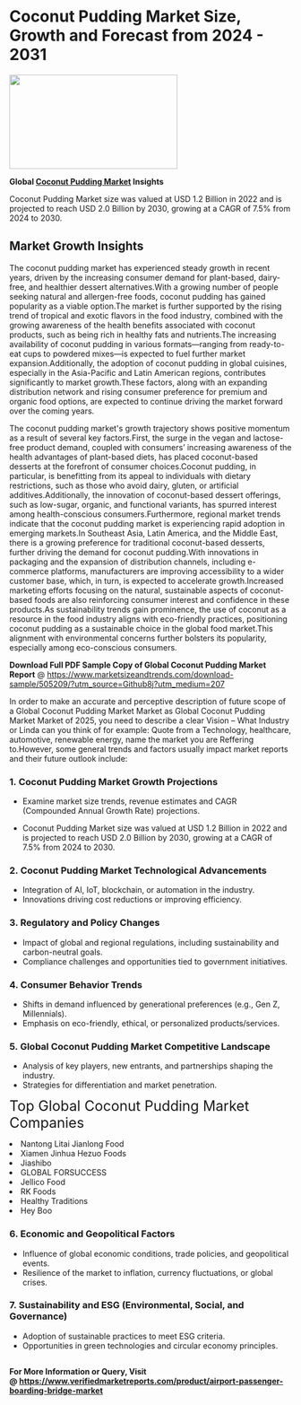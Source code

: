 <H1>Coconut Pudding Market Size, Growth and Forecast from 2024 - 2031</H1><img class="aligncenter size-medium wp-image-584254" src="https://thirdeyenews.in/wp-content/uploads/2024/09/Global-Market-Research-300x168.jpeg" alt="" width="300" height="168" /><p><strong>Global&nbsp;<a href="https://www.marketsizeandtrends.com/download-sample/505209/?utm_source=Github8j?utm_medium=207">Coconut Pudding Market</a> Insights</strong></p><p>Coconut Pudding Market size was valued at USD 1.2 Billion in 2022 and is projected to reach USD 2.0 Billion by 2030, growing at a CAGR of 7.5% from 2024 to 2030.</p><p><h2>Market Growth Insights</h2> <p>The coconut pudding market has experienced steady growth in recent years, driven by the increasing consumer demand for plant-based, dairy-free, and healthier dessert alternatives.With a growing number of people seeking natural and allergen-free foods, coconut pudding has gained popularity as a viable option.The market is further supported by the rising trend of tropical and exotic flavors in the food industry, combined with the growing awareness of the health benefits associated with coconut products, such as being rich in healthy fats and nutrients.The increasing availability of coconut pudding in various formats—ranging from ready-to-eat cups to powdered mixes—is expected to fuel further market expansion.Additionally, the adoption of coconut pudding in global cuisines, especially in the Asia-Pacific and Latin American regions, contributes significantly to market growth.These factors, along with an expanding distribution network and rising consumer preference for premium and organic food options, are expected to continue driving the market forward over the coming years.</p> <p>The coconut pudding market's growth trajectory shows positive momentum as a result of several key factors.First, the surge in the vegan and lactose-free product demand, coupled with consumers’ increasing awareness of the health advantages of plant-based diets, has placed coconut-based desserts at the forefront of consumer choices.Coconut pudding, in particular, is benefitting from its appeal to individuals with dietary restrictions, such as those who avoid dairy, gluten, or artificial additives.Additionally, the innovation of coconut-based dessert offerings, such as low-sugar, organic, and functional variants, has spurred interest among health-conscious consumers.Furthermore, regional market trends indicate that the coconut pudding market is experiencing rapid adoption in emerging markets.In Southeast Asia, Latin America, and the Middle East, there is a growing preference for traditional coconut-based desserts, further driving the demand for coconut pudding.With innovations in packaging and the expansion of distribution channels, including e-commerce platforms, manufacturers are improving accessibility to a wider customer base, which, in turn, is expected to accelerate growth.Increased marketing efforts focusing on the natural, sustainable aspects of coconut-based foods are also reinforcing consumer interest and confidence in these products.As sustainability trends gain prominence, the use of coconut as a resource in the food industry aligns with eco-friendly practices, positioning coconut pudding as a sustainable choice in the global food market.This alignment with environmental concerns further bolsters its popularity, especially among eco-conscious consumers.</p> <p><span class=""><strong>Download Full PDF Sample Copy of Global Coconut Pudding Market Report</strong> @ <a href="https://www.marketsizeandtrends.com/download-sample/505209/?utm_source=Github8j?utm_medium=207" target="_blank">https://www.marketsizeandtrends.com/download-sample/505209/?utm_source=Github8j?utm_medium=207</a></span></p><p>In order to make an accurate and perceptive description of future scope of a Global&nbsp;Coconut Pudding Market Market as Global&nbsp;Coconut Pudding Market Market of 2025, you need to describe a clear Vision &ndash; What Industry or Linda can you think of for example: Quote from a Technology, healthcare, automotive, renewable energy, name the market you are Reffering to.However, some general trends and factors usually impact market reports and their future outlook include:</p><h3>1.&nbsp;<strong>Coconut Pudding Market Growth Projections</strong></h3><ul><li>Examine market size trends, revenue estimates and CAGR (Compounded Annual Growth Rate) projections.</li><li><p>Coconut Pudding Market size was valued at USD 1.2 Billion in 2022 and is projected to reach USD 2.0 Billion by 2030, growing at a CAGR of 7.5% from 2024 to 2030.</p></li></ul><h3>2.&nbsp;<strong>Coconut Pudding Market Technological Advancements</strong></h3><ul><li>Integration of AI, IoT, blockchain, or automation in the industry.</li><li>Innovations driving cost reductions or improving efficiency.</li></ul><h3>3.&nbsp;<strong>Regulatory and Policy Changes</strong></h3><ul><li>Impact of global and regional regulations, including sustainability and carbon-neutral goals.</li><li>Compliance challenges and opportunities tied to government initiatives.</li></ul><h3>4.&nbsp;<strong>Consumer Behavior Trends</strong></h3><ul><li>Shifts in demand influenced by generational preferences (e.g., Gen Z, Millennials).</li><li>Emphasis on eco-friendly, ethical, or personalized products/services.</li></ul><h3>5.&nbsp;<strong>Global Coconut Pudding Market Competitive Landscape</strong></h3><ul><li>Analysis of key players, new entrants, and partnerships shaping the industry.</li><li>Strategies for differentiation and market penetration.</li></ul><p data-pm-slice="1 1 []"><span style="color: inherit; font-family: inherit; font-size: 25px;">Top Global Coconut Pudding Market Companies</span></p><div class="" data-test-id=""><p><li>Nantong Litai Jianlong Food</li><li> Xiamen Jinhua Hezuo Foods</li><li> Jiashibo</li><li> GLOBAL FORSUCCESS</li><li> Jellico Food</li><li> RK Foods</li><li> Healthy Traditions</li><li> Hey Boo</li></p></div><h3>6.&nbsp;<strong>Economic and Geopolitical Factors</strong></h3><ul><li>Influence of global economic conditions, trade policies, and geopolitical events.</li><li>Resilience of the market to inflation, currency fluctuations, or global crises.</li></ul><h3>7.&nbsp;<strong>Sustainability and ESG (Environmental, Social, and Governance)</strong></h3><ul><li>Adoption of sustainable practices to meet ESG criteria.</li><li>Opportunities in green technologies and circular economy principles.</li></ul><h2><strong style="font-size: 14px;">For More Information or Query, Visit @&nbsp;</strong><a style="background-color: #ffffff; font-size: 14px;" href="https://www.marketsizeandtrends.com/report/coconut-pudding-market/" target="_blank">https://www.verifiedmarketreports.com/product/airport-passenger-boarding-bridge-market</a></h2>